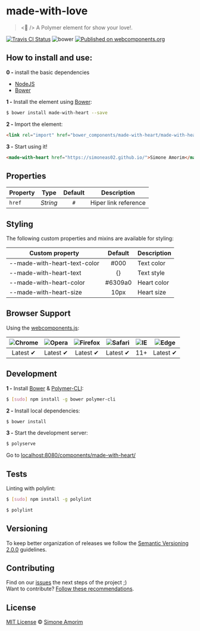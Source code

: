 # made-with-love

> <:purple_heart: /> A Polymer element for show your love!.

[![Travis CI Status](https://travis-ci.org/simoneas02/made-with-heart.svg?branch=master)](https://travis-ci.org/simoneas02/made-with-heart)
![bower](https://img.shields.io/bower/v/made-with-heart.svg)
[![Published on webcomponents.org](https://img.shields.io/badge/webcomponents.org-published-blue.svg)](https://www.webcomponents.org/element/simoneas02/made-with-heart)

## How to install and use:

**0 -** install the basic dependencies

- [NodeJS](https://nodejs.org/en/)
- [Bower](https://www.npmjs.com/package/bower)

**1 -** Install the element using [Bower](http://bower.io/):

```sh
$ bower install made-with-heart --save
```

**2 -** Import the element:

```html
<link rel="import" href="bower_components/made-with-heart/made-with-heart.html">
```

**3 -** Start using it!

<!--
```
<custom-element-demo>
  <template>
    <link rel="import" href="made-with-heart.html">
    <next-code-block></next-code-block>
  </template>
</custom-element-demo>
```
-->
```html
<made-with-heart href="https://simoneas02.github.io/">Simone Amorim</made-with-heart>
```

## Properties

Property  | Type        | Default   | Description
---       | ---         | :---:       | ---
`href`    | *String*    | `#`       | Hiper link reference

## Styling

The following custom properties and mixins are available for styling:

Custom property               | Default  | Description
---                           | :---:    | ---
--made-with-heart-text-color  | #000     | Text color
--made-with-heart-text        | {}       | Text style
--made-with-heart-color       | #6309a0  | Heart color
--made-with-heart-size        | 10px     | Heart size

## Browser Support

Using the [webcomponents.js](https://github.com/WebComponents/webcomponentsjs):

 ![Chrome](https://cdnjs.cloudflare.com/ajax/libs/browser-logos/39.2.2/chrome/chrome_48x48.png) | ![Opera](https://cdnjs.cloudflare.com/ajax/libs/browser-logos/39.2.2/opera/opera_48x48.png) | ![Firefox](https://cdnjs.cloudflare.com/ajax/libs/browser-logos/39.2.2/firefox/firefox_48x48.png) | ![Safari](https://cdnjs.cloudflare.com/ajax/libs/browser-logos/39.2.2/safari/safari_48x48.png) |![IE](https://cdnjs.cloudflare.com/ajax/libs/browser-logos/39.2.2/archive/internet-explorer_9-11/internet-explorer_9-11_48x48.png) |  ![Edge](https://cdnjs.cloudflare.com/ajax/libs/browser-logos/39.2.2/edge/edge_48x48.png) |
:---: | :---: | :---: | :---: | :---: | :---: |
Latest ✔ | Latest ✔ | Latest ✔ | Latest ✔ | 11+ | Latest ✔

## Development

**1 -** Install [Bower](http://bower.io/) & [Polymer-CLI](https://www.polymer-project.org/1.0/docs/tools/polymer-cli):

```sh
$ [sudo] npm install -g bower polymer-cli
```

**2 -** Install local dependencies:

```sh
$ bower install
```

**3 -** Start the development server:

```sh
$ polyserve
```

Go to [localhost:8080/components/made-with-heart/](http://localhost:8080/components/made-with-heart/)

## Tests

Linting with polylint:

```sh
$ [sudo] npm install -g polylint

$ polylint
```

## Versioning

To keep better organization of releases we follow the [Semantic Versioning 2.0.0](http://semver.org/) guidelines.

## Contributing

Find on our [issues](https://github.com/simoneas02/made-with-heart/issues/) the next steps of the project ;)
<br>
Want to contribute? [Follow these recommendations](https://https://github.com/simoneas02/made-with-heart/issues/blob/master/CONTRIBUTING.md).

## License

[MIT License](https://github.com/simoneas02/made-with-heart/blob/master/license.md) © [Simone Amorim](https://simoneas02.github.io)
